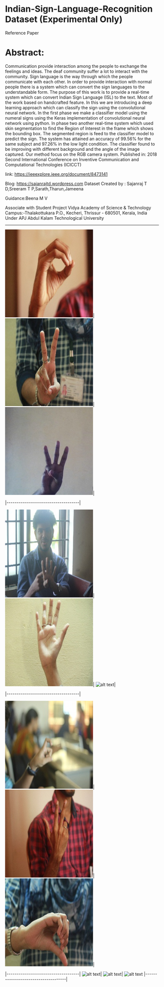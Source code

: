 # Indian-Sign-Language-Recognition Dataset (Experimental Only)
Reference Paper
# Abstract:
Communication provide interaction among the people to exchange the feelings and ideas. The deaf community suffer a lot to interact with the community. Sign language is the way through which the people communicate with each other. In order to provide interaction with normal people there is a system which can convert the sign languages to the understandable form. The purpose of this work is to provide a real-time system which can convert Indian Sign Language (ISL) to the text. Most of the work based on handcrafted feature. In this we are introducing a deep learning approach which can classify the sign using the convolutional neural network. In the first phase we make a classifier model using the numeral signs using the Keras implementation of convolutional neural network using python. In phase two another real-time system which used skin segmentation to find the Region of Interest in the frame which shows the bounding box. The segmented region is feed to the classifier model to predict the sign. The system has attained an accuracy of 99.56% for the same subject and 97.26% in the low light condition. The classifier found to be improving with different background and the angle of the image captured. Our method focus on the RGB camera system.
Published in: 2018 Second International Conference on Inventive Communication and Computational Technologies (ICICCT)

link: https://ieeexplore.ieee.org/document/8473141

Blog: https://sajanrajtd.wordpress.com
Dataset Created by : Sajanraj T D,Sreeram T P,Sarath,Tharun,Jameena

Guidance:Beena M V

Associate with Student Project
Vidya Academy of Science & Technology
Campus:-Thalakottukara P.O., Kecheri, Thrissur - 680501, Kerala, India
Under APJ Abdul Kalam Technological University


-------------------------------------------------------------------------------------------

![alt text](https://github.com/sajanraj/Indian-Sign-Language-Recognition/blob/master/train_image_folder/0_98.JPG)|
![alt text](https://github.com/sajanraj/Indian-Sign-Language-Recognition/blob/master/train_image_folder/2_23.jpg)|
![alt text](https://github.com/sajanraj/Indian-Sign-Language-Recognition/blob/master/train_image_folder/3_1_2%20(171).jpeg)|

|-------------------------------------|

![alt text](https://github.com/sajanraj/Indian-Sign-Language-Recognition/blob/master/train_image_folder/4_1.jpg)|
![alt text](https://github.com/sajanraj/Indian-Sign-Language-Recognition/blob/master/train_image_folder/5_219.jpg)|
![alt text](https://github.com/sajanraj/Indian-Sign-Language-Recognition/blob/master/train_image_folder/6_1_(19).jpeg)|

|-------------------------------------|

![alt text](https://github.com/sajanraj/Indian-Sign-Language-Recognition/blob/master/train_image_folder/7_11.jpg)|
![alt text](https://github.com/sajanraj/Indian-Sign-Language-Recognition/blob/master/train_image_folder/8_149.JPG)|
![alt text](https://github.com/sajanraj/Indian-Sign-Language-Recognition/blob/master/train_image_folder/9_199.jpg)|

|-------------------------------------|
![alt text]()|
![alt text]()|
![alt text]()
|-------------------------------------|
